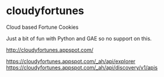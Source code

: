 cloudyfortunes
==============

Cloud based Fortune Cookies

Just a bit of fun with Python and GAE so no support on this.

http://cloudyfortunes.appspot.com/

https://cloudyfortunes.appspot.com/_ah/api/explorer
https://cloudyfortunes.appspot.com/_ah/api/discovery/v1/apis
